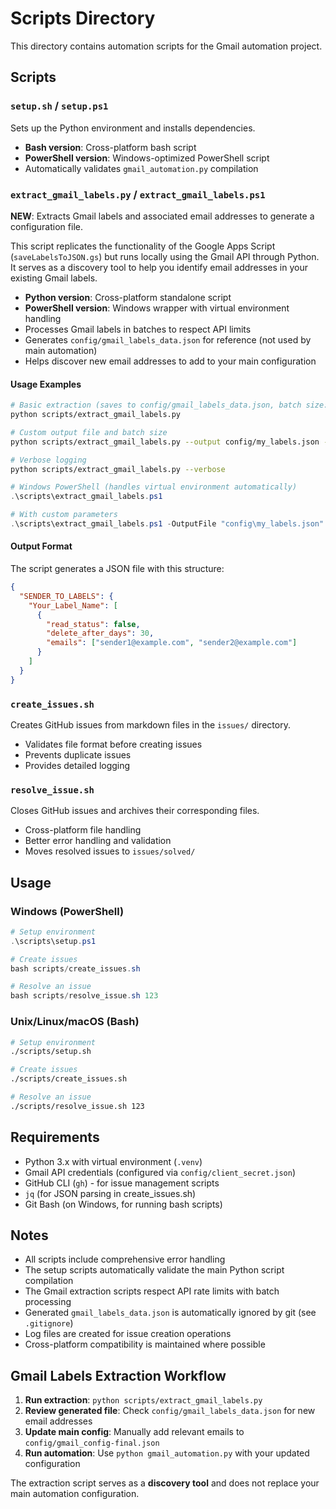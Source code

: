 # Scripts Directory

This directory contains automation scripts for the Gmail automation project.

## Scripts

### `setup.sh` / `setup.ps1`

Sets up the Python environment and installs dependencies.

- **Bash version**: Cross-platform bash script
- **PowerShell version**: Windows-optimized PowerShell script
- Automatically validates `gmail_automation.py` compilation

### `extract_gmail_labels.py` / `extract_gmail_labels.ps1`

**NEW**: Extracts Gmail labels and associated email addresses to generate a configuration file.

This script replicates the functionality of the Google Apps Script (`saveLabelsToJSON.gs`) but runs locally using the Gmail API through Python. It serves as a discovery tool to help you identify email addresses in your existing Gmail labels.

- **Python version**: Cross-platform standalone script
- **PowerShell version**: Windows wrapper with virtual environment handling
- Processes Gmail labels in batches to respect API limits
- Generates `config/gmail_labels_data.json` for reference (not used by main automation)
- Helps discover new email addresses to add to your main configuration

#### Usage Examples

```bash
# Basic extraction (saves to config/gmail_labels_data.json, batch size: 5)
python scripts/extract_gmail_labels.py

# Custom output file and batch size
python scripts/extract_gmail_labels.py --output config/my_labels.json --batch-size 10

# Verbose logging
python scripts/extract_gmail_labels.py --verbose
```

```powershell
# Windows PowerShell (handles virtual environment automatically)
.\scripts\extract_gmail_labels.ps1

# With custom parameters
.\scripts\extract_gmail_labels.ps1 -OutputFile "config\my_labels.json" -BatchSize 10 -Verbose
```

#### Output Format

The script generates a JSON file with this structure:

```json
{
  "SENDER_TO_LABELS": {
    "Your_Label_Name": [
      {
        "read_status": false,
        "delete_after_days": 30,
        "emails": ["sender1@example.com", "sender2@example.com"]
      }
    ]
  }
}
```

### `create_issues.sh`

Creates GitHub issues from markdown files in the `issues/` directory.

- Validates file format before creating issues
- Prevents duplicate issues
- Provides detailed logging

### `resolve_issue.sh`

Closes GitHub issues and archives their corresponding files.

- Cross-platform file handling
- Better error handling and validation
- Moves resolved issues to `issues/solved/`

## Usage

### Windows (PowerShell)

```powershell
# Setup environment
.\scripts\setup.ps1

# Create issues
bash scripts/create_issues.sh

# Resolve an issue
bash scripts/resolve_issue.sh 123
```

### Unix/Linux/macOS (Bash)

```bash
# Setup environment
./scripts/setup.sh

# Create issues
./scripts/create_issues.sh

# Resolve an issue
./scripts/resolve_issue.sh 123
```

## Requirements

- Python 3.x with virtual environment (`.venv`)
- Gmail API credentials (configured via `config/client_secret.json`)
- GitHub CLI (`gh`) - for issue management scripts
- `jq` (for JSON parsing in create_issues.sh)
- Git Bash (on Windows, for running bash scripts)

## Notes

- All scripts include comprehensive error handling
- The setup scripts automatically validate the main Python script compilation
- The Gmail extraction scripts respect API rate limits with batch processing
- Generated `gmail_labels_data.json` is automatically ignored by git (see `.gitignore`)
- Log files are created for issue creation operations
- Cross-platform compatibility is maintained where possible

## Gmail Labels Extraction Workflow

1. **Run extraction**: `python scripts/extract_gmail_labels.py`
2. **Review generated file**: Check `config/gmail_labels_data.json` for new email addresses
3. **Update main config**: Manually add relevant emails to `config/gmail_config-final.json`
4. **Run automation**: Use `python gmail_automation.py` with your updated configuration

The extraction script serves as a **discovery tool** and does not replace your main automation configuration.
